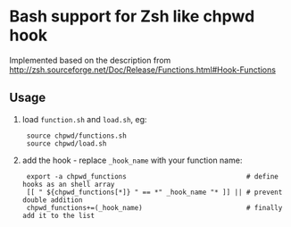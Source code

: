 # Bash support for Zsh like chpwd hook

Implemented based on the description from
http://zsh.sourceforge.net/Doc/Release/Functions.html#Hook-Functions

## Usage

1. load `function.sh` and `load.sh`, eg:

        source chpwd/functions.sh
        source chpwd/load.sh

2. add the hook - replace `_hook_name` with your function name:

        export -a chpwd_functions                              # define hooks as an shell array
        [[ " ${chpwd_functions[*]} " == *" _hook_name "* ]] || # prevent double addition
        chpwd_functions+=(_hook_name)                          # finally add it to the list
